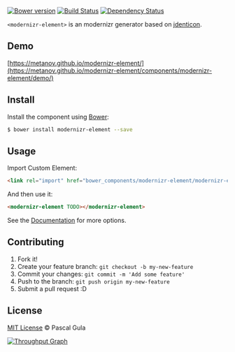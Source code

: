[![Bower version](https://badge.fury.io/bo/modernizr-element.svg)](https://badge.fury.io/bo/modernizr-element)
[![Build Status](https://travis-ci.org/MeTaNoV/modernizr-element.svg?branch=master)](https://travis-ci.org/MeTaNoV/modernizr-element)
[![Dependency Status](https://gemnasium.com/MeTaNoV/modernizr-element.svg)](https://gemnasium.com/MeTaNoV/modernizr-element)

`<modernizr-element>` is an modernizr generator based on [jdenticon](https://jdenticon.com/).

## Demo

[https://metanov.github.io/modernizr-element/](https://metanov.github.io/modernizr-element/components/modernizr-element/demo/)

## Install

Install the component using [Bower](http://bower.io/):

```sh
$ bower install modernizr-element --save
```

## Usage

Import Custom Element:

```html
<link rel="import" href="bower_components/modernizr-element/modernizr-element.html">
```

And then use it:

```html
<modernizr-element TODO></modernizr-element>
```

See the [Documentation](https://metanov.github.io/modernizr-element/) for more options.

## Contributing

1. Fork it!
2. Create your feature branch: `git checkout -b my-new-feature`
3. Commit your changes: `git commit -m 'Add some feature'`
4. Push to the branch: `git push origin my-new-feature`
5. Submit a pull request :D

## License

[MIT License](http://opensource.org/licenses/MIT) © Pascal Gula

[![Throughput Graph](https://graphs.waffle.io/MeTaNoV/modernizr-element/throughput.svg)](https://waffle.io/MeTaNoV/modernizr-element/metrics)


